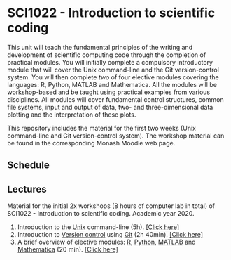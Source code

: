 # SCI1022 - Introduction to scientific coding

This unit will teach the fundamental principles of the writing and development of scientific computing code through the completion of practical modules. You will initially complete a compulsory introductory module that will cover the Unix command-line and the Git version-control system. You will then complete *two* of four elective modules covering the languages: R, Python, MATLAB and Mathematica. All the modules will be workshop-based and be taught using practical examples from various disciplines. All modules will cover fundamental control structures, common file systems, input and output of data, two- and three-dimensional data plotting and the interpretation of these plots.

This repository includes the material for the first two weeks (Unix command-line and Git version-control system). The workshop material can be found in the corresponding Monash Moodle web page.

## Schedule

## Lectures

Material for the initial 2x workshops (8 hours of computer lab in total) of SCI1022 - Introduction to scientific coding. Academic year 2020.

1. Introduction to the [Unix](https://en.wikipedia.org/wiki/Unix) command-line (5h). [[Click here]](./Unix-CLI.md)
2. Introduction to [Version control](https://en.wikipedia.org/wiki/Version_control) using [Git](https://git-scm.com/) (2h 40min). [[Click here]](./Git.md)
3. A brief overview of elective modules: [R](https://en.wikipedia.org/wiki/R_(programming_language)), [Python](https://en.wikipedia.org/wiki/Python_(programming_language)), [MATLAB](https://en.wikipedia.org/wiki/MATLAB) and [Mathematica](https://en.wikipedia.org/wiki/Wolfram_Mathematica) (20 min).  [[Click here]](./elective_modules_overview.md)


